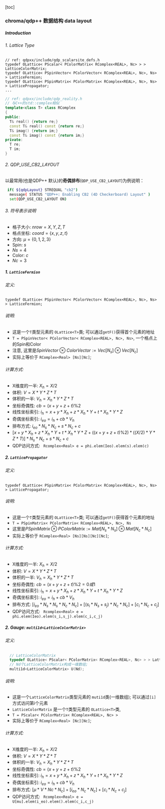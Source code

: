 [toc]

### chroma/qdp++ 数据结构 data layout 
##### Introduction
###### 1. Lattice Type  
```
// ref: qdpxx/include/qdp_scalarsite_defs.h
typedef OLattice< PScalar< PColorMatrix< RComplex<REAL>, Nc> > > LatticeColorMatrix;
typedef OLattice< PSpinVector< PColorVector< RComplex<REAL>, Nc>, Ns> > LatticeFermion;
typedef OLattice< PSpinMatrix< PColorMatrix< RComplex<REAL>, Nc>, Ns> > LatticePropagator;
...
```

```C++
// ref: qdpxx/include/qdp_reality.h
// 与C++的std::complex相似
template<class T> class RComplex
{
public:
  T& real() {return re;}
  const T& real() const {return re;}
  T& imag() {return im;}
  const T& imag() const {return im;}
private:
  T re;
  T im;
}
```

###### 2. QDP_USE_CB2_LAYOUT
以最常用(也是QDP++ 默认)的**奇偶排布**(`QDP_USE_CB2_LAYOUT`)为例说明：
```bash
 if( ${qdpLayout} STREQUAL "cb2")
  message( STATUS "QDP++: Enabling CB2 (4D Checkerboard) Layout" )
  set(QDP_USE_CB2_LAYOUT ON)
```
###### 3. 符号表示说明
- 格子大小: $nrow={X,Y,Z,T}$
- 格点坐标: $coord = \{x,y,z,t\}$
- 方向: $\mu = \{0,1,2,3\}$
- Spin: $s$
- $Ns=4$
- Color: $c$
- $Nc=3$

##### 1. `LatticeFermion`
###### 定义:  
  `typedef OLattice< PSpinVector< PColorVector< RComplex<REAL>, Nc>, Ns> > LatticeFermion;`

###### 说明:  
- 这是一个`T`类型元素的 `OLattice<T>`类; 可以通过`getF()`获得首个元素的地址
- `T = PSpinVector< PColorVector< RComplex<REAL>, Nc>, Ns>`, 一个格点上的Spin和Color
- 注意, 这里是$SpinVector \otimes ColorVector:= Vec[N_s] \otimes Vec[N_c]$ 
- 实际上等价于 `RComplex<Real> [Ns][Nc]`; 

###### 计算方式:  
- X维度的一半: $X_h = X/2$  
- 体积: $V=X*Y*Z*T$  
- 体积的一半: $V_h= X_h*Y*Z*T$  
- 坐标奇偶性: $cb=(x+y+z+t)\%2$
- 线性坐标索引: $i_h = x+ y*X_h + z*X_h*Y + t*X_h*Y*Z$  
- 奇偶坐标索引: $i_{eo} = i_h + cb * V_h$
- 排布方式: $i_{eo}*N_s*N_c + s*N_c + c$
- $[x+ y*X_h + z*X_h*Y + t*X_h*Y*Z + ((x+y+z+t)\%2)*((X/2)*Y*Z*T)]*N_s*N_c+ s*N_c + c$
- QDP访问方式: ` Rcomplex<Real> e = phi.elem(Ieo).elem(s).elem(c)`

##### 2. `LatticePropagator`
###### 定义:  
  `typedef OLattice< PSpinMatrix< PColorMatrix< RComplex<REAL>, Nc>, Ns> > LatticePropagator;`

###### 说明:  
- 这是一个`T`类型元素的 `OLattice<T>`类; 可以通过`getF()`获得首个元素的地址
- `T = PSpinMatrix< PColorMatrix< RComplex<REAL>, Nc>, Ns` 
- 这里是$PSpinMatrix \otimes PColorMatrix:= Mat[N_s*N_s] \otimes Mat[N_c*N_c]$ 
- 实际上等价于 `RComplex<Real> [Ns][Ns][Nc][Nc]`; 

###### 计算方式:  
- X维度的一半: $X_h = X/2$  
- 体积: $V=X*Y*Z*T$  
- 体积的一半: $V_h= X_h*Y*Z*T$
- 坐标奇偶性: $cb=(x+y+z+t)\%2 = {0或1}$ 
- 线性坐标索引: $i_h = x+ y*X_h + z*X_h*Y + t*X_h*Y*Z$  
- 奇偶坐标索引: $i_{eo} = i_h + cb * V_h$
- 排布方式: $[i_{eo}*N_s*N_s*N_c*N_c] + [(s_i*N_s +s_j) *N_c*N_c] + [c_i * N_c + c_j]$
- QDP访问方式: ` Rcomplex<Real> e = phi.elem(Ieo).elem(s_i,s_j).elem(c_i,c_j)`


##### 2. Gauge: `multi1d<LatticeColorMatrix>`
###### 定义:  
```C++
  // LatticeColorMatrix
  typedef OLattice< PScalar< PColorMatrix< RComplex<REAL>, Nc> > > LatticeColorMatrix;
  // Nd个LatticeColorMatrix构成一维数组;
  multi1d<LatticeColorMatrix> U(Nd);
```
###### 说明:  
- 这是一个`LatticeColorMatrix`类型元素的 `muti1d`类(一维数组); 可以通过`[i]`方式访问第i个元素
- `LatticeColorMatrix` 是一个`T`类型元素的 `OLattice<T>`类,
- `T = PScalar< PColorMatrix< RComplex<REAL>, Nc> > ` 
- 实际上等价于 `RComplex<Real> [Nc][Nc]`; 

###### 计算方式:  
- X维度的一半: $X_h = X/2$  
- 体积: $V=X*Y*Z*T$  
- 体积的一半: $V_h= X_h*Y*Z*T$  
- 坐标奇偶性: $cb=(x+y+z+t)\%2$ 
- 线性坐标索引: $i_h = x+ y*X_h + z*X_h*Y + t*X_h*Y*Z$  
- 奇偶坐标索引: $i_{eo} = i_h + cb * V_h$
- 排布方式: $[\mu*V*Nc*N_c] + [i_{eo}*N_c*N_c] +  [c_i * N_c + c_j]$
- QDP访问方式: ` Rcomplex<Real> e = U[mu].elem(i_eo).elem().elem(c_i,c_j)`
